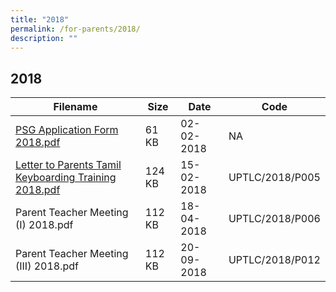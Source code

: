 ```yaml
---
title: "2018"
permalink: /for-parents/2018/
description: ""
---
```

## 2018

| Filename                                              | Size   | Date       | Code            |
|-------------------------------------------------------|--------|------------|-----------------|
| [PSG Application Form 2018.pdf](/files/PSG-Application-Form-2018.pdf)                         | 61 KB  | 02-02-2018 | NA              |
| [Letter to Parents Tamil Keyboarding Training 2018.pdf](/files/Letter-to-Parents-Tamil-Keyboarding-Training-2018.pdf) | 124 KB | 15-02-2018 | UPTLC/2018/P005 |
| Parent Teacher Meeting (I) 2018.pdf                   | 112 KB | 18-04-2018 | UPTLC/2018/P006 |
| Parent Teacher Meeting (III) 2018.pdf                 | 112 KB | 20-09-2018 | UPTLC/2018/P012 |

